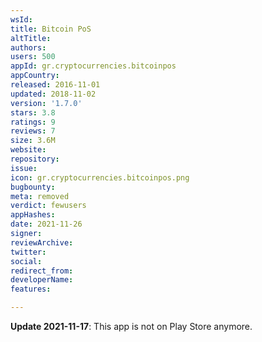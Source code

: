 ```yaml
---
wsId: 
title: Bitcoin PoS
altTitle: 
authors: 
users: 500
appId: gr.cryptocurrencies.bitcoinpos
appCountry: 
released: 2016-11-01
updated: 2018-11-02
version: '1.7.0'
stars: 3.8
ratings: 9
reviews: 7
size: 3.6M
website: 
repository: 
issue: 
icon: gr.cryptocurrencies.bitcoinpos.png
bugbounty: 
meta: removed
verdict: fewusers
appHashes: 
date: 2021-11-26
signer: 
reviewArchive: 
twitter: 
social: 
redirect_from: 
developerName: 
features: 

---
```


**Update 2021-11-17**: This app is not on Play Store anymore.

